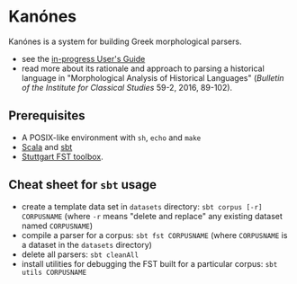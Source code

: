 # Kanónes

Kanónes is a system for building Greek morphological parsers.

-   see the [in-progress User's Guide](https://neelsmith.github.io/kanones/)
-   read more about its rationale and approach to parsing a historical language in "Morphological Analysis of Historical Languages" (*Bulletin of the Institute for Classical Studies* 59-2, 2016, 89-102).


## Prerequisites

-   A POSIX-like environment with `sh`, `echo` and `make`
-   [Scala](https://www.scala-lang.org/) and [sbt](https://github.com/sbt/sbt)
-   [Stuttgart FST toolbox](http://www.cis.uni-muenchen.de/~schmid/tools/SFST/).


## Cheat sheet for `sbt` usage

-   create a template data set in `datasets` directory: `sbt corpus [-r] CORPUSNAME` (where `-r` means "delete and replace" any existing dataset named `CORPUSNAME`)
-   compile a parser for a corpus:  `sbt fst CORPUSNAME` (where `CORPUSNAME` is a dataset in the `datasets` directory)
-   delete all parsers:  `sbt cleanAll`
-   install utilities for debugging the FST built for a particular corpus: `sbt utils CORPUSNAME`
